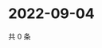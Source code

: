 # 2022-09-04

共 0 条

<!-- BEGIN WEIBO -->
<!-- 最后更新时间 Sun Sep 04 2022 01:17:49 GMT+0800 (China Standard Time) -->

<!-- END WEIBO -->

